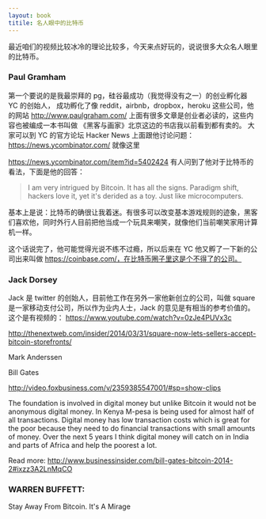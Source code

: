 ```yaml
---
layout: book
titile: 名人眼中的比特币
---
```


最近咱们的视频比较冰冷的理论比较多，今天来点好玩的，说说很多大众名人眼里的比特币。


### Paul Gramham

第一个要说的是我最崇拜的 pg，硅谷最成功（我觉得没有之一）的创业孵化器 YC 的创始人，
成功孵化了像 reddit，airbnb，dropbox，heroku 这些公司，他的网站 http://www.paulgraham.com/ 上面有很多文章是创业者必读的，这些内容也被编成一本书叫做 《黑客与画家》北京这边的书店我以前看到都有卖的。
大家可以到 YC 的官方论坛 Hacker News 上面跟他讨论问题：<https://news.ycombinator.com/> 就像这里

<https://news.ycombinator.com/item?id=5402424> 有人问到了他对于比特币的看法，下面是他的回答：

> I am very intrigued by Bitcoin.  It has all the signs.
    Paradigm shift, hackers love it, yet it's derided as
    a toy.  Just like microcomputers.

基本上是说：比特币的确很让我着迷。有很多可以改变基本游戏规则的迹象，黑客们喜欢他，同时外行人目前把他当成一个玩具来嘲笑，就像他们当前嘲笑家用计算机一样。


这个话说完了，他可能觉得光说不练不过瘾，所以后来在 YC 他又孵了一下新的公司出来叫做 https://coinbase.com/，在比特币圈子里这是个不得了的公司。



### Jack Dorsey

Jack 是 twitter 的创始人，目前他工作在另外一家他新创立的公司，叫做 square 是一家移动支付公司，所以作为业内人士，Jack 的意见是有相当的参考价值的。
这个是有视频的： <https://www.youtube.com/watch?v=0zJe4PUVx3c>


http://thenextweb.com/insider/2014/03/31/square-now-lets-sellers-accept-bitcoin-storefronts/


Mark Anderssen

Bill Gates

http://video.foxbusiness.com/v/2359385547001/#sp=show-clips

The foundation is involved in digital money but unlike Bitcoin it would not be anonymous digital money. In Kenya M-pesa is being used for almost half of all transactions. Digital money has low transaction costs which is great for the poor because they need to do financial transactions with small amounts of money. Over the next 5 years I think digital money will catch on in India and parts of Africa and help the poorest a lot.


Read more: http://www.businessinsider.com/bill-gates-bitcoin-2014-2#ixzz3A2LnMqCO


### WARREN BUFFETT:
Stay Away From Bitcoin. It's A Mirage